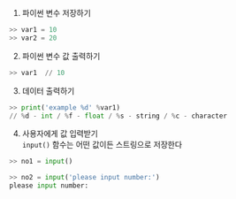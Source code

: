 1. 파이썬 변수 저장하기
```python
>> var1 = 10
>> var2 = 20
```

2. 파이썬 변수 값 출력하기
```python
>> var1  // 10
```

3. 데이터 출력하기
```python
>> print('example %d' %var1)
// %d - int / %f - float / %s - string / %c - character
```

4. 사용자에게 값 입력받기  
`input()` 함수는 어떤 값이든 스트링으로 저장한다

```python
>> no1 = input()

>> no2 = input('please input number:')
please input number:
```
